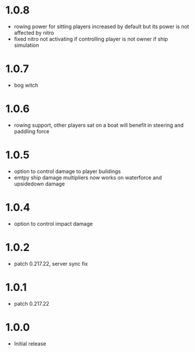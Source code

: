 # 1.0.8
* rowing power for sitting players increased by default but its power is not affected by nitro
* fixed nitro not activating if controlling player is not owner if ship simulation

# 1.0.7
* bog witch

# 1.0.6
* rowing support, other players sat on a boat will benefit in steering and paddling force

# 1.0.5
* option to control damage to player buildings
* emtpy ship damage multipliers now works on waterforce and upsidedown damage

# 1.0.4
* option to control impact damage

# 1.0.2
* patch 0.217.22, server sync fix

# 1.0.1
* patch 0.217.22

# 1.0.0
* Initial release
